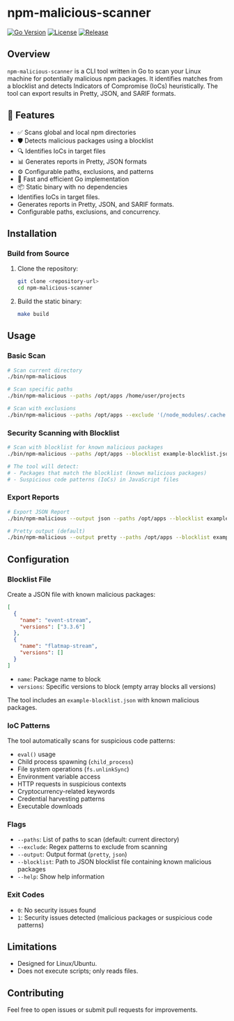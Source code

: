 # npm-malicious-scanner

[![Go Version](https://img.shields.io/badge/Go-1.21.1-blue.svg)](https://golang.org)
[![License](https://img.shields.io/badge/License-MIT-green.svg)](LICENSE)
[![Release](https://img.shields.io/github/v/release/jorgsouza/npm-malicious-scanner)](https://github.com/jorgsouza/npm-malicious-scanner/releases)

## Overview

`npm-malicious-scanner` is a CLI tool written in Go to scan your Linux machine for potentially malicious npm packages. It identifies matches from a blocklist and detects Indicators of Compromise (IoCs) heuristically. The tool can export results in Pretty, JSON, and SARIF formats.

## 🚀 Features

- ✅ Scans global and local npm directories
- 🛡️ Detects malicious packages using a blocklist
- 🔍 Identifies IoCs in target files
- 📊 Generates reports in Pretty, JSON formats
- ⚙️ Configurable paths, exclusions, and patterns
- 🚀 Fast and efficient Go implementation
- 📦 Static binary with no dependencies
- Identifies IoCs in target files.
- Generates reports in Pretty, JSON, and SARIF formats.
- Configurable paths, exclusions, and concurrency.

## Installation

### Build from Source

1. Clone the repository:

   ```bash
   git clone <repository-url>
   cd npm-malicious-scanner
   ```

2. Build the static binary:

   ```bash
   make build
   ```

## Usage

### Basic Scan

```bash
# Scan current directory
./bin/npm-malicious

# Scan specific paths
./bin/npm-malicious --paths /opt/apps /home/user/projects

# Scan with exclusions
./bin/npm-malicious --paths /opt/apps --exclude '(/node_modules/.cache|/\.git/)'
```

### Security Scanning with Blocklist

```bash
# Scan with blocklist for known malicious packages
./bin/npm-malicious --paths /opt/apps --blocklist example-blocklist.json

# The tool will detect:
# - Packages that match the blocklist (known malicious packages)
# - Suspicious code patterns (IoCs) in JavaScript files
```

### Export Reports

```bash
# Export JSON Report
./bin/npm-malicious --output json --paths /opt/apps --blocklist example-blocklist.json

# Pretty output (default)
./bin/npm-malicious --output pretty --paths /opt/apps --blocklist example-blocklist.json
```

## Configuration

### Blocklist File

Create a JSON file with known malicious packages:

```json
[
  {
    "name": "event-stream",
    "versions": ["3.3.6"]
  },
  {
    "name": "flatmap-stream",
    "versions": []
  }
]
```

- `name`: Package name to block
- `versions`: Specific versions to block (empty array blocks all versions)

The tool includes an `example-blocklist.json` with known malicious packages.

### IoC Patterns

The tool automatically scans for suspicious code patterns:

- `eval()` usage
- Child process spawning (`child_process`)
- File system operations (`fs.unlinkSync`)
- Environment variable access
- HTTP requests in suspicious contexts
- Cryptocurrency-related keywords
- Credential harvesting patterns
- Executable downloads

### Flags

- `--paths`: List of paths to scan (default: current directory)
- `--exclude`: Regex patterns to exclude from scanning
- `--output`: Output format (`pretty`, `json`)
- `--blocklist`: Path to JSON blocklist file containing known malicious packages
- `--help`: Show help information

### Exit Codes

- `0`: No security issues found
- `1`: Security issues detected (malicious packages or suspicious code patterns)

## Limitations

- Designed for Linux/Ubuntu.
- Does not execute scripts; only reads files.

## Contributing

Feel free to open issues or submit pull requests for improvements.
